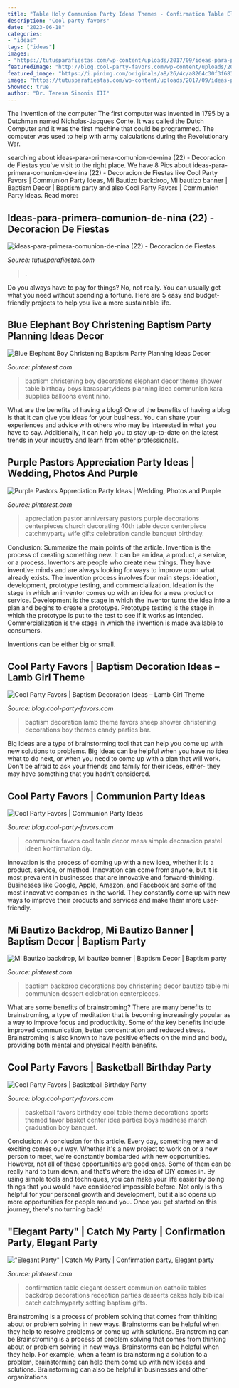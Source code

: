 ```yaml
---
title: "Table Holy Communion Party Ideas Themes - Confirmation Table Elegant Dessert Communion Catholic Tables Backdrop Decorations Reception Parties Desserts Cakes Holy Biblical Catch Catchmyparty Setting Baptism Gifts"
description: "Cool party favors"
date: "2023-06-18"
categories:
- "ideas"
tags: ["ideas"]
images:
- "https://tutusparafiestas.com/wp-content/uploads/2017/09/ideas-para-primera-comunion-de-nina-22.jpg"
featuredImage: "http://blog.cool-party-favors.com/wp-content/uploads/2014/02/Communion-Party-Ideas1.jpg"
featured_image: "https://i.pinimg.com/originals/a8/26/4c/a8264c30f3f68384bbc75648deab9573.jpg"
image: "https://tutusparafiestas.com/wp-content/uploads/2017/09/ideas-para-primera-comunion-de-nina-22.jpg"
ShowToc: true
author: "Dr. Teresa Simonis III"
---
```



The Invention of the computer
The first computer was invented in 1795 by a Dutchman named Nicholas-Jacques Conte. It was called the Dutch Computer and it was the first machine that could be programmed. The computer was used to help with army calculations during the Revolutionary War.

	

		
searching about ideas-para-primera-comunion-de-nina (22) - Decoracion de Fiestas you've visit to the right place. We have 8 Pics about ideas-para-primera-comunion-de-nina (22) - Decoracion de Fiestas like Cool Party Favors | Communion Party Ideas, Mi Bautizo backdrop, Mi bautizo banner | Baptism Decor | Baptism party and also Cool Party Favors | Communion Party Ideas. Read more:
		
    
## Ideas-para-primera-comunion-de-nina (22) - Decoracion De Fiestas

<img loading=lazy src="https://tutusparafiestas.com/wp-content/uploads/2017/09/ideas-para-primera-comunion-de-nina-22.jpg" onerror="this.onerror=null;this.src='https://tse2.mm.bing.net/th?id=OIP.REXLmdlaBhe7n_ubPhK6UgHaNK&amp;pid=15.1';" alt="ideas-para-primera-comunion-de-nina (22) - Decoracion de Fiestas">

_Source: tutusparafiestas.com_

>. 

	

Do you always have to pay for things? No, not really. You can usually get what you need without spending a fortune. Here are 5 easy and budget-friendly projects to help you live a more sustainable life.

    
## Blue Elephant Boy Christening Baptism Party Planning Ideas Decor

<img loading=lazy src="https://i.pinimg.com/originals/8d/78/f8/8d78f813f414b7972cdef70166bd5b2b.jpg" onerror="this.onerror=null;this.src='https://tse4.mm.bing.net/th?id=OIP.FhAHjXuskbhggowg1plbLgHaLM&amp;pid=15.1';" alt="Blue Elephant Boy Christening Baptism Party Planning Ideas Decor">

_Source: pinterest.com_

>baptism christening boy decorations elephant decor theme shower table birthday boys karaspartyideas planning idea communion kara supplies balloons event nino. 

	

What are the benefits of having a blog?
One of the benefits of having a blog is that it can give you ideas for your business. You can share your experiences and advice with others who may be interested in what you have to say. Additionally, it can help you to stay up-to-date on the latest trends in your industry and learn from other professionals.

    
## Purple Pastors Appreciation Party Ideas | Wedding, Photos And Purple

<img loading=lazy src="https://s-media-cache-ak0.pinimg.com/736x/b0/86/b6/b086b69ff4bfae1871e6832d4b0830f8.jpg" onerror="this.onerror=null;this.src='https://tse1.mm.bing.net/th?id=OIP.mFr2gD4bHgzYLVSNkH4rFwHaJ3&amp;pid=15.1';" alt="Purple Pastors Appreciation Party Ideas | Wedding, Photos and Purple">

_Source: pinterest.com_

>appreciation pastor anniversary pastors purple decorations centerpieces church decorating 40th table decor centerpiece catchmyparty wife gifts celebration candle banquet birthday. 

	

Conclusion: Summarize the main points of the article.
Invention is the process of creating something new. It can be an idea, a product, a service, or a process. Inventors are people who create new things. They have inventive minds and are always looking for ways to improve upon what already exists.
The invention process involves four main steps: ideation, development, prototype testing, and commercialization. Ideation is the stage in which an inventor comes up with an idea for a new product or service. Development is the stage in which the inventor turns the idea into a plan and begins to create a prototype. Prototype testing is the stage in which the prototype is put to the test to see if it works as intended. Commercialization is the stage in which the invention is made available to consumers.

Inventions can be either big or small.

    
## Cool Party Favors | Baptism Decoration Ideas – Lamb Girl Theme

<img loading=lazy src="http://blog.cool-party-favors.com/wp-content/uploads/2014/09/Baptism-Decoration-Ideas1.jpg" onerror="this.onerror=null;this.src='https://tse1.mm.bing.net/th?id=OIP.lK2Q6NEiieOVP5giFZ_MRAHaE8&amp;pid=15.1';" alt="Cool Party Favors | Baptism Decoration Ideas – Lamb Girl Theme">

_Source: blog.cool-party-favors.com_

>baptism decoration lamb theme favors sheep shower christening decorations boy themes candy parties bar. 

	

Big Ideas are a type of brainstorming tool that can help you come up with new solutions to problems. Big Ideas can be helpful when you have no idea what to do next, or when you need to come up with a plan that will work. Don't be afraid to ask your friends and family for their ideas, either- they may have something that you hadn't considered.

    
## Cool Party Favors | Communion Party Ideas

<img loading=lazy src="http://blog.cool-party-favors.com/wp-content/uploads/2014/02/Communion-Party-Ideas1.jpg" onerror="this.onerror=null;this.src='https://tse3.mm.bing.net/th?id=OIP.DLbMmaoMBe9VjjcW-3G8MAHaEi&amp;pid=15.1';" alt="Cool Party Favors | Communion Party Ideas">

_Source: blog.cool-party-favors.com_

>communion favors cool table decor mesa simple decoracion pastel ideen konfirmation diy. 

	

Innovation is the process of coming up with a new idea, whether it is a product, service, or method. Innovation can come from anyone, but it is most prevalent in businesses that are innovative and forward-thinking. Businesses like Google, Apple, Amazon, and Facebook are some of the most innovative companies in the world. They constantly come up with new ways to improve their products and services and make them more user-friendly.

    
## Mi Bautizo Backdrop, Mi Bautizo Banner | Baptism Decor | Baptism Party

<img loading=lazy src="https://i.pinimg.com/736x/e4/32/71/e432719c55df3fa7d9366e05a628d161.jpg" onerror="this.onerror=null;this.src='https://tse4.mm.bing.net/th?id=OIP.Ghijaq7IdQhebauuGPrqnAHaIP&amp;pid=15.1';" alt="Mi Bautizo backdrop, Mi bautizo banner | Baptism Decor | Baptism party">

_Source: pinterest.com_

>baptism backdrop decorations boy christening decor bautizo table mi communion dessert celebration centerpieces. 

	

What are some benefits of brainstroming?
There are many benefits to brainstroming, a type of meditation that is becoming increasingly popular as a way to improve focus and productivity. Some of the key benefits include improved communication, better concentration and reduced stress. Brainstroming is also known to have positive effects on the mind and body, providing both mental and physical health benefits.

    
## Cool Party Favors | Basketball Birthday Party

<img loading=lazy src="http://blog.cool-party-favors.com/wp-content/uploads/2012/09/Basketball-Favors-739x1024.jpg" onerror="this.onerror=null;this.src='https://tse1.mm.bing.net/th?id=OIP.dgGt56amOblsK2ME3TWaKQHaKQ&amp;pid=15.1';" alt="Cool Party Favors | Basketball Birthday Party">

_Source: blog.cool-party-favors.com_

>basketball favors birthday cool table theme decorations sports themed favor basket center idea parties boys madness march graduation boy banquet. 

	

Conclusion: A conclusion for this article.
Every day, something new and exciting comes our way. Whether it's a new project to work on or a new person to meet, we're constantly bombarded with new opportunities. However, not all of these opportunities are good ones. Some of them can be really hard to turn down, and that's where the idea of DIY comes in.
By using simple tools and techniques, you can make your life easier by doing things that you would have considered impossible before. Not only is this helpful for your personal growth and development, but it also opens up more opportunities for people around you. Once you get started on this journey, there's no turning back!

    
## &quot;Elegant Party&quot; | Catch My Party | Confirmation Party, Elegant Party

<img loading=lazy src="https://i.pinimg.com/originals/a8/26/4c/a8264c30f3f68384bbc75648deab9573.jpg" onerror="this.onerror=null;this.src='https://tse3.mm.bing.net/th?id=OIP.NdunYoJrlSazn8vDhqLO4QAAAA&amp;pid=15.1';" alt="&quot;Elegant Party&quot; | Catch My Party | Confirmation party, Elegant party">

_Source: pinterest.com_

>confirmation table elegant dessert communion catholic tables backdrop decorations reception parties desserts cakes holy biblical catch catchmyparty setting baptism gifts. 

	

Brainstroming is a process of problem solving that comes from thinking about or problem solving in new ways. Brainstorms can be helpful when they help to resolve problems or come up with solutions. Brainstroming can be
Brainstroming is a process of problem solving that comes from thinking about or problem solving in new ways. Brainstorms can be helpful when they help. For example, when a team is brainstorming a solution to a problem, brainstorming can help them come up with new ideas and solutions. Brainstorming can also be helpful in businesses and other organizations.

